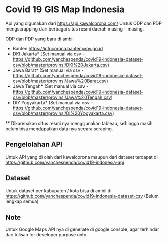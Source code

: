 # Covid 19 GIS Map Indonesia

Api yang digunakan dari https://api.kawalcorona.com/
Untuk ODP dan PDP mengscrapping dari berbagai situs resmi daerah masing - masing.

ODP dan PDP yang baru di ambil
- Banten https://infocorona.bantenprov.go.id
- DKI Jakarta* (Set manual via csv - https://github.com/yanchespenda/covid19-indonesia-dataset-csv/blob/master/provinsi/DKI%20Jakarta.csv)
- Jawa Barat* (Set manual via csv - https://github.com/yanchespenda/covid19-indonesia-dataset-csv/blob/master/provinsi/Jawa%20Barat.csv)
- Jawa Tengah* (Set manual via csv - https://github.com/yanchespenda/covid19-indonesia-dataset-csv/blob/master/provinsi/Jawa%20Tengah.csv)
- DIY Yogyakarta* (Set manual via csv - https://github.com/yanchespenda/covid19-indonesia-dataset-csv/blob/master/provinsi/DI%20Yogyakarta.csv)

** Dikarenakan situs resmi nya menggunakan tableau, sehingga masih belum bisa mendapatkan data nya secara scraping.

## Pengelolahan API
Untuk API yang di olah dari kawalcorona maupun dari dataset terdapat di https://github.com/yanchespenda/covid19-indonesia-api

## Dataset
Untuk dataset per kabupaten / kota bisa di ambil di https://github.com/yanchespenda/covid19-indonesia-dataset-csv (Belum lengkap semua)

## Note
Untuk Google Maps API nya di generate di google console, agar terhindar dari tulisan for developer purpose only